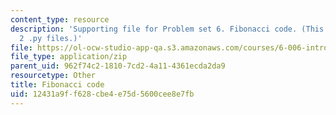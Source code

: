 ```yaml
---
content_type: resource
description: 'Supporting file for Problem set 6. Fibonacci code. (This zip file includes:
  2 .py files.)'
file: https://ol-ocw-studio-app-qa.s3.amazonaws.com/courses/6-006-introduction-to-algorithms-spring-2008/12431a9ff628cbe4e75d5600cee8e7fb_ps6_fib.zip
file_type: application/zip
parent_uid: 962f74c2-1810-7cd2-4a11-4361ecda2da9
resourcetype: Other
title: Fibonacci code
uid: 12431a9f-f628-cbe4-e75d-5600cee8e7fb
---
```

